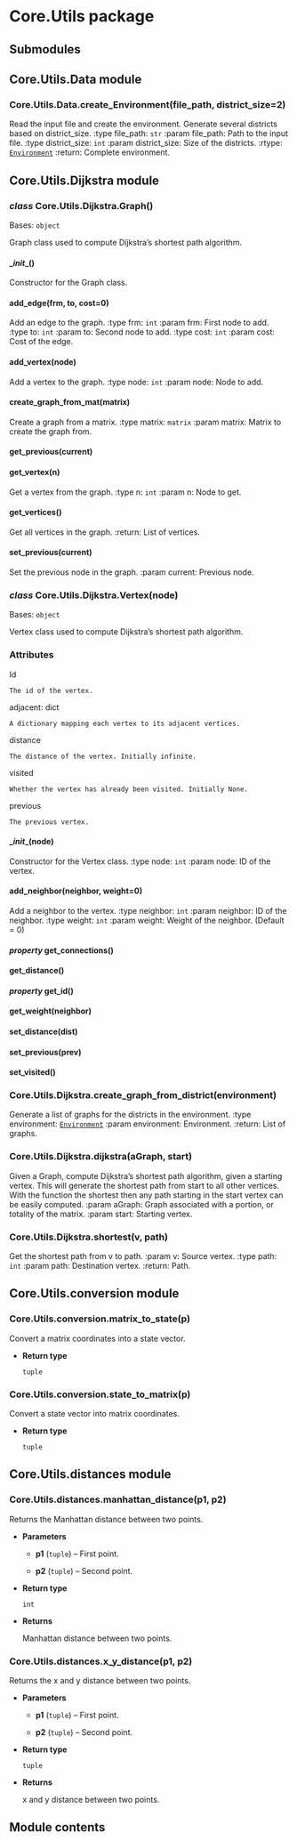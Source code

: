 # Core.Utils package

## Submodules

## Core.Utils.Data module


### Core.Utils.Data.create_Environment(file_path, district_size=2)
Read the input file and create the environment. Generate several districts based on district_size.
:type file_path: `str`
:param file_path: Path to the input file.
:type district_size: `int`
:param district_size: Size of the districts.
:rtype: [`Environment`](Core.md#Core.Environment.Environment)
:return: Complete environment.

## Core.Utils.Dijkstra module


### _class_ Core.Utils.Dijkstra.Graph()
Bases: `object`

Graph class used to compute Dijkstra’s shortest path algorithm.


#### \__init__()
Constructor for the Graph class.


#### add_edge(frm, to, cost=0)
Add an edge to the graph.
:type frm: `int`
:param frm: First node to add.
:type to: `int`
:param to: Second node to add.
:type cost: `int`
:param cost: Cost of the edge.


#### add_vertex(node)
Add a vertex to the graph.
:type node: `int`
:param node: Node to add.


#### create_graph_from_mat(matrix)
Create a graph from a matrix.
:type matrix: `matrix`
:param matrix: Matrix to create the graph from.


#### get_previous(current)

#### get_vertex(n)
Get a vertex from the graph.
:type n: `int`
:param n: Node to get.


#### get_vertices()
Get all vertices in the graph.
:return: List of vertices.


#### set_previous(current)
Set the previous node in the graph.
:param current: Previous node.


### _class_ Core.Utils.Dijkstra.Vertex(node)
Bases: `object`

Vertex class used to compute Dijkstra’s shortest path algorithm.

### Attributes

Id

    The id of the vertex.

adjacent: dict

    A dictionary mapping each vertex to its adjacent vertices.

distance

    The distance of the vertex. Initially infinite.

visited

    Whether the vertex has already been visited. Initially None.

previous

    The previous vertex.


#### \__init__(node)
Constructor for the Vertex class.
:type node: `int`
:param node: ID of the vertex.


#### add_neighbor(neighbor, weight=0)
Add a neighbor to the vertex.
:type neighbor: `int`
:param neighbor: ID of the neighbor.
:type weight: `int`
:param weight: Weight of the neighbor. (Default = 0)


#### _property_ get_connections()

#### get_distance()

#### _property_ get_id()

#### get_weight(neighbor)

#### set_distance(dist)

#### set_previous(prev)

#### set_visited()

### Core.Utils.Dijkstra.create_graph_from_district(environment)
Generate a list of graphs for the districts in the environment.
:type environment: [`Environment`](Core.md#Core.Environment.Environment)
:param environment: Environment.
:return: List of graphs.


### Core.Utils.Dijkstra.dijkstra(aGraph, start)
Given a Graph, compute Dijkstra’s shortest path algorithm, given a starting vertex. This will generate the shortest
path from start to all other vertices. With the function the shortest then any path starting in the start vertex can
be easily computed.
:param aGraph: Graph associated with a portion, or totality of the matrix.
:param start: Starting vertex.


### Core.Utils.Dijkstra.shortest(v, path)
Get the shortest path from v to path.
:param v: Source vertex.
:type path: `int`
:param path: Destination vertex.
:return: Path.

## Core.Utils.conversion module


### Core.Utils.conversion.matrix_to_state(p)
Convert a matrix coordinates into a state vector.


* **Return type**

    `tuple`



### Core.Utils.conversion.state_to_matrix(p)
Convert a state vector into matrix coordinates.


* **Return type**

    `tuple`


## Core.Utils.distances module


### Core.Utils.distances.manhattan_distance(p1, p2)
Returns the Manhattan distance between two points.


* **Parameters**

    
    * **p1** (`tuple`) – First point.


    * **p2** (`tuple`) – Second point.



* **Return type**

    `int`



* **Returns**

    Manhattan distance between two points.



### Core.Utils.distances.x_y_distance(p1, p2)
Returns the x and y distance between two points.


* **Parameters**

    
    * **p1** (`tuple`) – First point.


    * **p2** (`tuple`) – Second point.



* **Return type**

    `tuple`



* **Returns**

    x and y distance between two points.


## Module contents
